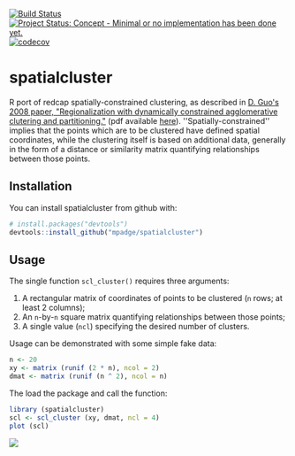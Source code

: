 <!-- README.md is generated from README.Rmd. Please edit that file -->
[![Build Status](https://travis-ci.org/mpadge/spatialcluster.svg)](https://travis-ci.org/mpadge/spatialcluster) [![Project Status: Concept - Minimal or no implementation has been done yet.](http://www.repostatus.org/badges/0.1.0/concept.svg)](http://www.repostatus.org/#concept) [![codecov](https://codecov.io/gh/mpadge/spatialcluster/branch/master/graph/badge.svg)](https://codecov.io/gh/mpadge/spatialcluster)

spatialcluster
==============

R port of redcap spatially-constrained clustering, as described in [D. Guo's 2008 paper, "Regionalization with dynamically constrained agglomerative clutering and partitioning."](https://www.tandfonline.com/doi/abs/10.1080/13658810701674970) (pdf available [here](https://pdfs.semanticscholar.org/ead1/7df8aaa1aed0e433b3ae1ec1ec5c7e785b2b.pdf)). ''Spatially-constrained'' implies that the points which are to be clustered have defined spatial coordinates, while the clustering itself is based on additional data, generally in the form of a distance or similarity matrix quantifying relationships between those points.

Installation
------------

You can install spatialcluster from github with:

``` r
# install.packages("devtools")
devtools::install_github("mpadge/spatialcluster")
```

Usage
-----

The single function `scl_cluster()` requires three arguments:

1.  A rectangular matrix of coordinates of points to be clustered (`n` rows; at least 2 columns);
2.  An `n`-by-`n` square matrix quantifying relationships between those points;
3.  A single value (`ncl`) specifying the desired number of clusters.

Usage can be demonstrated with some simple fake data:

``` r
n <- 20
xy <- matrix (runif (2 * n), ncol = 2)
dmat <- matrix (runif (n ^ 2), ncol = n)
```

The load the package and call the function:

``` r
library (spatialcluster)
scl <- scl_cluster (xy, dmat, ncl = 4)
plot (scl)
```

![](README-real-run-1.png)
